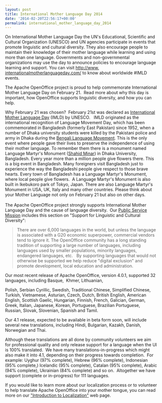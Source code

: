 ```yaml
---
layout: post
title: International Mother Language Day 2014
date: '2014-02-20T22:56:17+00:00'
permalink: international_mother_language_day_2014
---
```

<p>On International Mother Language Day the UN's Educational, Scientific and Cultural Organization (UNESCO) and UN agencies participate in events that promote linguistic and cultural diversity. They also encourage people to maintain their knowledge of their mother language while learning and using more than one language. Governments and non-governmental organizations may use the day to announce policies to encourage language learning and support. You can visit <a href="http://www.internationalmotherlanguageday.com/" target="_blank">http://www.<wbr />internationalmotherlanguageday<wbr />.com/</a> to know about worldwide #IMLD events.</p> 
  <p>The Apache OpenOffice project is proud to help commemorate International Mother Language Day on <span tabindex="0" class="aBn" data-term="goog_126708540"><span class="aQJ">February 21</span></span>. &nbsp;Read more about why this day is important, how OpenOffice supports linguistic diversity, and how you can help.</p> 
  <p>Why <span tabindex="0" class="aBn" data-term="goog_126708541"><span class="aQJ">February 21</span></span> was chosen?&nbsp; <span tabindex="0" class="aBn" data-term="goog_126708542"><span class="aQJ">February 21st</span></span> was declared as <a href="http://en.wikipedia.org/wiki/International_Mother_Language_Day">International Mother Language Day</a> (IMLD) by UNESCO. &nbsp; IMLD originated as the international recognition of Language Movement Day, which has been commemorated in Bangladesh (formerly East Pakistan) since 1952, when a number of Dhaka university students were killed by the Pakistani police and army in Dhaka during the <a href="http://en.wikipedia.org/wiki/Bengali_Language_Movement">Bengali Language Movement</a>. This is the only event where people gave their lives to preserve the independence of using their mother language. To remember them there is a monument named Language Martyr's Monument (<a href="http://en.wikipedia.org/wiki/Shaheed_Minar,_Dhaka">Shahid Minar</a>) in Dhaka University, Bangladesh. Every year more than a million people give flowers there. This is a big event in Bangladesh. Many foreigners visit Bangladesh just to experience the way the Bangladeshi people give respect to those brave hearts. Every town of Bangladesh has a Language Martyr's Monument, where local people give flowers. &nbsp;A Language Martyr's Monument is also built in Ikebukoro park of Tokyo, Japan. There are also Language Martyr's Monument in USA, UK, Italy and many other countries. Please think about your Mother Language not only on <span tabindex="0" class="aBn" data-term="goog_126708543"><span class="aQJ">February 21</span></span> but also on other days.<br /> <br />
The Apache OpenOffice project strongly supports International Mother Language Day and the cause of language diversity.&nbsp; Our <a href="http://openoffice.apache.org/mission.html">Public Service Mission</a> includes this section on &quot;Support for Linguistic and Cultural Diversity&quot;:</p> 
  <blockquote>There are over 6,000 languages in the world, but unless the language is associated 
with a G20 economic superpower, commercial vendors tend to ignore it. The 
OpenOffice community has a long standing tradition of supporting a large number 
of languages, including languages used by smaller populations, minority languages, 
endangered languages, etc.&nbsp;&nbsp; By supporting languages that would 
not otherwise be supported we help reduce &quot;digital exclusion&quot; and promote 
development, local education and administration.</blockquote> 
  <p>

Our most recent release of Apache OpenOffice, version 4.0.1, supported 32 languages, including Basque,&nbsp; 
 Khmer, 
 Lithuanian,

 Polish, 
Serbian Cyrillic, 
  Swedish,
     Traditional Chinese, Simplified Chinese,
Turkish, Vietnamese, Asturian, Czech, Dutch, British English, American English, Scottish Gaelic, Hungarian, Finnish, French, Galician, German, Greek, Italian, Japanese, Korean, Portuguese, Brazilian Portuguese, Russian, Slovak, Slovenian, Spanish and Tamil.</p> 
  <p>Our 4.1 release, expected to be available in beta form soon, will include several new translations, including Hindi, Bulgarian, Kazakh, Danish, Norwegian and Thai.</p> 
  <p>Although these translations are all done by community volunteers we aim for professional quality and only release support for a language when the UI is 100% translated.&nbsp; We have many translations-in-progress which might also make it into 4.1, depending on their progress towards completion.&nbsp; For example: Uyghur (97% complete), Hebrew (96% complete), Indonesian (95% complete,) Icelandic (95% complete), Catalan (95% complete), Arabic (94% complete), Ukrainian (84% complete) and so on.&nbsp; Altogether we have support (complete or in-progress) for 111 languages.</p> 
  <p>If you would like to learn more about our localization process or to volunteer to help translate Apache OpenOffice into your mother tongue, you can read more on our <a href="http://openoffice.apache.org/translate.html">&quot;Introduction to Localization&quot;</a> web page.</p>
